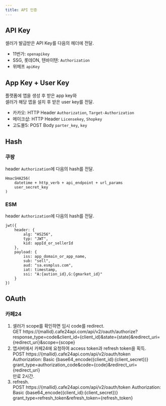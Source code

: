 ```yaml
---
title: API 인증
---
```


## API Key

셀러가 발급받은 API Key를 다음의 헤더에 전달.
- 11번가: `openapikey`
- SSG, 롯데ON, 텐바이텐: `Authorization`
- 위메프 `apiKey`

## App Key + User Key

플랫폼에 앱을 생성 후 받은 app key와  
셀러가 해당 앱을 설치 후 받은 user key를 전달.
- 카카오: HTTP Header `Authorization`, `Target-Authorization` 
- 메이크샵: HTTP Header `Licensekey`, `Shopkey`
- 고도몰5: POST Body `parter_key`, `key`


## Hash

### 쿠팡
header `Authorization`에 다음의 hash를 전달.
```
HmacSHA256(
    datetime + http_verb + api_endpoint + url_params
    user_secret_key
)
```

### ESM
header `Authorization`에 다음의 hash를 전달.
```
jwt({
    header: {
        alg: "HS256",
        typ: "JWT",
        kid: appId_or_sellerId
    },
    payload: {
        iss: app_domain_or_app_name,
        sub: "sell",
        aud: "sa.esmplus.com",
        iat: timestamp,
        ssi: "A:{aution_id},G:{gmarket_id}"
    }
})
```





## OAuth

### 카페24
1. 셀러가 scope를 확인하면 임시 code를 redirect.  
GET https://{mallid}.cafe24api.com/api/v2/oauth/authorize?response_type=code&client_id={client_id}&state={state}&redirect_uri={redirect_uri}&scope={scope}
1. 앱서버에서 카페24에 요청하여 access token과 refresh token을 획득.  
POST https://{mallid}.cafe24api.com/api/v2/oauth/token  
Authorization: Basic {base64_encode({client_id}:{client_secret})}  
grant_type=authorization_code&code={code}&redirect_uri={redirect_uri}  
만료 2시간.
1. refresh.  
POST https://{mallid}.cafe24api.com/api/v2/oauth/token
Authorization: Basic {base64_encode({client_id}:{client_secret})}
grant_type=refresh_token&refresh_token={refresh_token}



